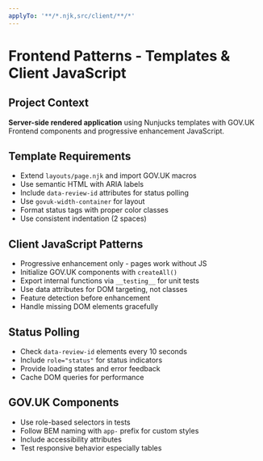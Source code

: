 ```yaml
---
applyTo: '**/*.njk,src/client/**/*'
---
```


# Frontend Patterns - Templates & Client JavaScript

## Project Context

**Server-side rendered application** using Nunjucks templates with GOV.UK Frontend components and progressive enhancement JavaScript.

## Template Requirements

- Extend `layouts/page.njk` and import GOV.UK macros
- Use semantic HTML with ARIA labels
- Include `data-review-id` attributes for status polling
- Use `govuk-width-container` for layout
- Format status tags with proper color classes
- Use consistent indentation (2 spaces)

## Client JavaScript Patterns

- Progressive enhancement only - pages work without JS
- Initialize GOV.UK components with `createAll()`
- Export internal functions via `__testing__` for unit tests
- Use data attributes for DOM targeting, not classes
- Feature detection before enhancement
- Handle missing DOM elements gracefully

## Status Polling

- Check `data-review-id` elements every 10 seconds
- Include `role="status"` for status indicators
- Provide loading states and error feedback
- Cache DOM queries for performance

## GOV.UK Components

- Use role-based selectors in tests
- Follow BEM naming with `app-` prefix for custom styles
- Include accessibility attributes
- Test responsive behavior especially tables
